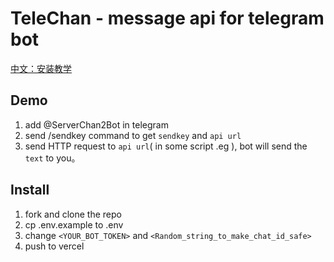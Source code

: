 # TeleChan - message api for telegram bot

[中文：安装教学](https://www.bilibili.com/video/BV1S5411c7Vy/)

## Demo

1. add @ServerChan2Bot in telegram 
2. send /sendkey command to get `sendkey` and `api url`
3. send HTTP request to `api url`( in some script .eg ), bot will send the  `text` to you。

## Install

1. fork and clone the repo
2. cp .env.example to .env
3. change `<YOUR_BOT_TOKEN>` and  `<Random_string_to_make_chat_id_safe>`
4. push to vercel

